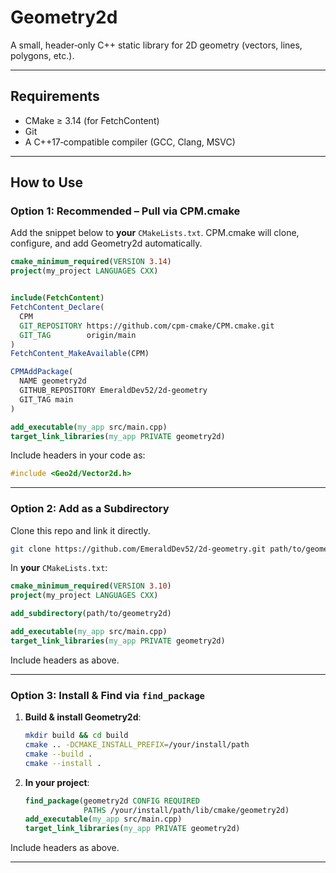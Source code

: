 # Geometry2d

A small, header‑only C++ static library for 2D geometry (vectors, lines, polygons, etc.).

---

## Requirements

* CMake ≥ 3.14 (for FetchContent)
* Git
* A C++17‑compatible compiler (GCC, Clang, MSVC)

---

## How to Use

### Option 1: Recommended – Pull via CPM.cmake

Add the snippet below to **your** `CMakeLists.txt`. CPM.cmake will clone, configure, and add Geometry2d automatically.

```cmake
cmake_minimum_required(VERSION 3.14)
project(my_project LANGUAGES CXX)


include(FetchContent)
FetchContent_Declare(
  CPM
  GIT_REPOSITORY https://github.com/cpm-cmake/CPM.cmake.git
  GIT_TAG        origin/main
)
FetchContent_MakeAvailable(CPM)

CPMAddPackage(
  NAME geometry2d
  GITHUB_REPOSITORY EmeraldDev52/2d-geometry
  GIT_TAG main
)

add_executable(my_app src/main.cpp)
target_link_libraries(my_app PRIVATE geometry2d)
```

Include headers in your code as:

```cpp
#include <Geo2d/Vector2d.h>
```

---

### Option 2: Add as a Subdirectory

Clone this repo and link it directly.

```bash
git clone https://github.com/EmeraldDev52/2d-geometry.git path/to/geometry2d
```

In **your** `CMakeLists.txt`:

```cmake
cmake_minimum_required(VERSION 3.10)
project(my_project LANGUAGES CXX)

add_subdirectory(path/to/geometry2d)

add_executable(my_app src/main.cpp)
target_link_libraries(my_app PRIVATE geometry2d)
```

Include headers as above.

---

### Option 3: Install & Find via `find_package`

1. **Build & install Geometry2d**:

   ```bash
   mkdir build && cd build
   cmake .. -DCMAKE_INSTALL_PREFIX=/your/install/path
   cmake --build .
   cmake --install .
   ```
2. **In your project**:

   ```cmake
   find_package(geometry2d CONFIG REQUIRED
                PATHS /your/install/path/lib/cmake/geometry2d)
   add_executable(my_app src/main.cpp)
   target_link_libraries(my_app PRIVATE geometry2d)
   ```

Include headers as above.

---

